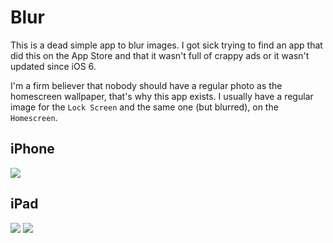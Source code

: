 # Blur
This is a dead simple app to blur images. I got sick trying to find an app that did this on the App Store and that it wasn't full of crappy ads or it wasn't updated since iOS 6.

I'm a firm believer that nobody should have a regular photo as the homescreen wallpaper, that's why this app exists. I usually have a regular image for the `Lock Screen` and the same one (but blurred), on the `Homescreen`.

## iPhone
<p>
<img src="Screenshots/Overview.png"/>
</p>

## iPad
<p>
<img src="Screenshots/Overview_iPad_1.png"/>
<img src="Screenshots/Overview_iPad_2.png"/>
</p>

